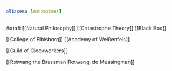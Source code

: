 ```yaml
---
aliases: [Automatons]
---
```


#draft 
[[Natural Philosophy]]
[[Catastrophe Theory]]
[[Black Box]]

[[College of Elbisborg]]
[[Academy of Weißenfels]]

[[Guild of Clockworkers]]

[[Rotwang the Brassman|Rotwang, de Messingman]]
